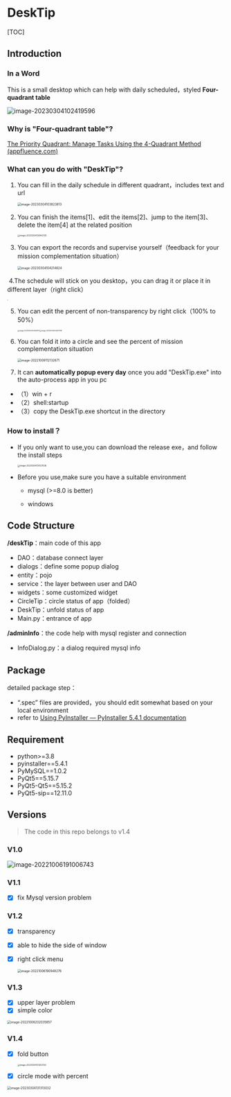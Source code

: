 # DeskTip

[TOC]

## Introduction

### In a Word

This is a small desktop which can help with daily scheduled，styled **Four-quadrant table**

![image-20230304102419596](README.assets/image-20230304102419596.png)

### Why is "Four-quadrant table"?

[The Priority Quadrant: Manage Tasks Using the 4-Quadrant Method (appfluence.com)](https://appfluence.com/productivity/why-you-should-manage-tasks-using-the-4-quadrants-method/)



### What can you do with "DeskTip"?

1. You can fill in the daily schedule in different quadrant，includes text and url

   <img src="README.assets/image-20230304103823813.png" alt="image-20230304103823813" style="zoom: 50%;" />

2. You can finish the items[1]、edit the items[2]、jump to the item[3]、delete the item[4]  at the related position

   <img src="README.assets/image-20230304130443135.png" alt="image-20230304130443135" style="zoom:33%;" />

3. You can export the records and supervise yourself（feedback for your mission complementation situation）

   <img src="README.assets/image-20230304104214624.png" alt="image-20230304104214624" style="zoom:50%;" />

​	4.The schedule will stick on you desktop，you can drag it or place it in different layer（right click）

<img src="README.assets/QQ图片20230304104507.jpg" style="zoom: 10%;" />

5. You can edit the percent of non-transparency by right click（100% to 50%）

   <img src="README.assets/image-20230304104634917.png" alt="image-20230304104634917" style="zoom: 25%;" /><img src="README.assets/image-20230304104637098.png" alt="image-20230304104637098" style="zoom:25%;" />

6. You can fold it into a circle and see the percent of  mission complementation situation

   <img src="README.assets/image-20221009112132671.png" alt="image-20221009112132671" style="zoom:50%;" />

7. It can **automatically popup every day** once you add "DeskTip.exe" into the auto-process app in you pc

- （1）win + r 
- （2）shell:startup
- （3）copy the DeskTip.exe shortcut in the directory

### How to install？

- If you only want to use,you can download the release exe，and follow the install steps

  <img src="README.assets/image-20230304130127636.png" alt="image-20230304130127636" style="zoom: 33%;" />

- Before you use,make sure you have a suitable environment

  - mysql (>=8.0 is better) 

  - windows

## Code Structure

**/deskTip**：main code of this app 

- DAO：database connect layer
- dialogs：define some popup dialog 
- entity：pojo
- service：the layer between user and DAO
- widgets：some customized widget
- CircleTip：circle status of app（folded）
- DeskTip：unfold status of app
- Main.py：entrance of app

**/adminInfo**：the code help with mysql register and connection

- InfoDialog.py：a dialog required mysql info

## Package

detailed package step：

- “.spec” files are provided，you should edit somewhat based on your local environment
- refer to [Using PyInstaller — PyInstaller 5.4.1 documentation](https://pyinstaller.org/en/stable/usage.html#how-to-generate)



## Requirement

- python>=3.8
- pyinstaller==5.4.1
- PyMySQL==1.0.2
- PyQt5==5.15.7
- PyQt5-Qt5==5.15.2
- PyQt5-sip==12.11.0



## Versions

> The code in this repo belongs to v1.4

### V1.0 

![image-20221006191006743](README.assets/image-20221006191006743.png)

### V1.1

- [x]  fix Mysql version problem

### V1.2 

- [x] transparency

- [x] able to hide the side of window

- [x] right click menu

  <img src="README.assets/image-20221006190948276.png" alt="image-20221006190948276" style="zoom:50%;" />

### V1.3

- [x] upper layer problem
- [x] simple color

<img src="README.assets/image-20221006202035657.png" alt="image-20221006202035657" style="zoom:50%;" />

### V1.4 

- [x] fold button

  <img src="README.assets/image-20230304131253130.png" alt="image-20230304131253130" style="zoom:33%;" />

- [x] circle mode with percent

<img src="README.assets/image-20230304131313032.png" alt="image-20230304131313032" style="zoom:50%;" />


